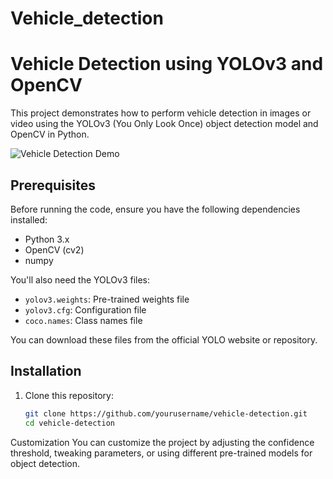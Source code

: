 # Vehicle_detection
# Vehicle Detection using YOLOv3 and OpenCV

This project demonstrates how to perform vehicle detection in images or video using the YOLOv3 (You Only Look Once) object detection model and OpenCV in Python.

![Vehicle Detection Demo](demo.gif)

## Prerequisites

Before running the code, ensure you have the following dependencies installed:

- Python 3.x
- OpenCV (cv2)
- numpy

You'll also need the YOLOv3 files:
- `yolov3.weights`: Pre-trained weights file
- `yolov3.cfg`: Configuration file
- `coco.names`: Class names file

You can download these files from the official YOLO website or repository.

## Installation

1. Clone this repository:
   ```bash
   git clone https://github.com/yourusername/vehicle-detection.git
   cd vehicle-detection
   
Customization
You can customize the project by adjusting the confidence threshold, tweaking parameters, or using different pre-trained models for object detection.
